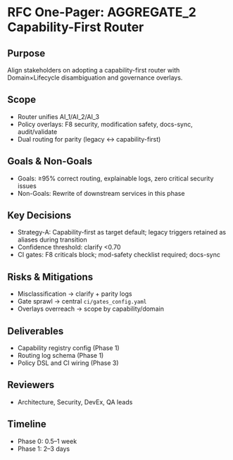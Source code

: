 # RFC One-Pager: AGGREGATE_2 Capability-First Router

## Purpose
Align stakeholders on adopting a capability-first router with Domain×Lifecycle disambiguation and governance overlays.

## Scope
- Router unifies AI_1/AI_2/AI_3
- Policy overlays: F8 security, modification safety, docs-sync, audit/validate
- Dual routing for parity (legacy ↔ capability-first)

## Goals & Non-Goals
- Goals: ≥95% correct routing, explainable logs, zero critical security issues
- Non-Goals: Rewrite of downstream services in this phase

## Key Decisions
- Strategy-A: Capability-first as target default; legacy triggers retained as aliases during transition
- Confidence threshold: clarify <0.70
- CI gates: F8 criticals block; mod-safety checklist required; docs-sync

## Risks & Mitigations
- Misclassification → clarify + parity logs
- Gate sprawl → central `ci/gates_config.yaml`
- Overlays overreach → scope by capability/domain

## Deliverables
- Capability registry config (Phase 1)
- Routing log schema (Phase 1)
- Policy DSL and CI wiring (Phase 3)

## Reviewers
- Architecture, Security, DevEx, QA leads

## Timeline
- Phase 0: 0.5–1 week
- Phase 1: 2–3 days